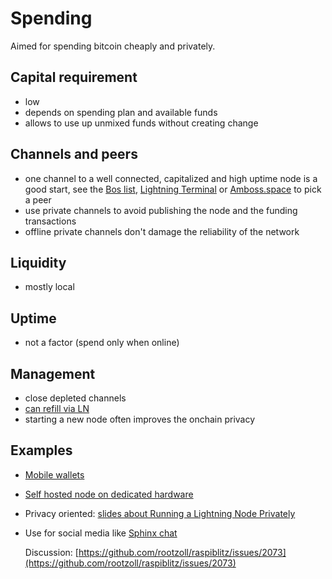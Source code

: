 # Spending

Aimed for spending bitcoin cheaply and privately.

## Capital requirement

* low
* depends on spending plan and available funds
* allows to use up unmixed funds without creating change

## Channels and peers

* one channel to a well connected, capitalized and high uptime node is a good start, see the [Bos list](../advanced-tools/bosscore.md), [Lightning Terminal](https://terminal.lightning.engineering) or [Amboss.space](https://amboss.space) to pick a peer
* use private channels to avoid publishing the node and the funding transactions
* offline private channels don't damage the reliability of the network

## Liquidity

* mostly local

## Uptime

* not a factor \(spend only when online\)

## Management

* close depleted channels 
* [can refill via LN](../createoutboundliquidity.md)
* starting a new node often improves the onchain privacy

## Examples

* [Mobile wallets](../createinboundliquidity.md#non-custodial-wallets)
* [Self hosted node on dedicated hardware](https://github.com/bavarianledger/bitcoin-nodes)
* Privacy oriented: [slides about Running a Lightning Node Privately](https://keybase.pub/oms/slides/Running_a_Lightning_Node_Privately.pdf)
* Use for social media like [Sphinx chat](https://sphinx.chat/)  

  Discussion: [https://github.com/rootzoll/raspiblitz/issues/2073](https://github.com/rootzoll/raspiblitz/issues/2073)

